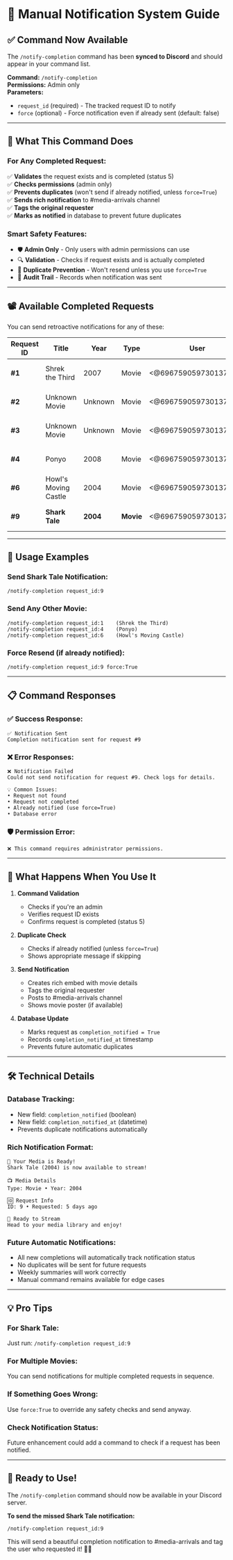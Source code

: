 # 📢 Manual Notification System Guide

## ✅ **Command Now Available**

The `/notify-completion` command has been **synced to Discord** and should appear in your command list.

**Command:** `/notify-completion`  
**Permissions:** Admin only  
**Parameters:**
- `request_id` (required) - The tracked request ID to notify
- `force` (optional) - Force notification even if already sent (default: false)

---

## 🎯 **What This Command Does**

### **For Any Completed Request:**
✅ **Validates** the request exists and is completed (status 5)  
✅ **Checks permissions** (admin only)  
✅ **Prevents duplicates** (won't send if already notified, unless `force=True`)  
✅ **Sends rich notification** to #media-arrivals channel  
✅ **Tags the original requester**  
✅ **Marks as notified** in database to prevent future duplicates  

### **Smart Safety Features:**
- 🛡️ **Admin Only** - Only users with admin permissions can use
- 🔍 **Validation** - Checks if request exists and is actually completed
- 🚫 **Duplicate Prevention** - Won't resend unless you use `force=True`
- 📝 **Audit Trail** - Records when notification was sent

---

## 📽️ **Available Completed Requests**

You can send retroactive notifications for any of these:

| Request ID | Title | Year | Type | User | Status |
|------------|-------|------|------|------|--------|
| **#1** | Shrek the Third | 2007 | Movie | <@696759059730137160> | Ready to notify |
| **#2** | Unknown Movie | Unknown | Movie | <@696759059730137160> | Ready to notify |
| **#3** | Unknown Movie | Unknown | Movie | <@696759059730137160> | Ready to notify |
| **#4** | Ponyo | 2008 | Movie | <@696759059730137160> | Ready to notify |
| **#6** | Howl's Moving Castle | 2004 | Movie | <@696759059730137160> | Ready to notify |
| **#9** | **Shark Tale** | **2004** | **Movie** | <@696759059730137160> | **Ready to notify** |

---

## 🚀 **Usage Examples**

### **Send Shark Tale Notification:**
```
/notify-completion request_id:9
```

### **Send Any Other Movie:**
```
/notify-completion request_id:1    (Shrek the Third)
/notify-completion request_id:4    (Ponyo)
/notify-completion request_id:6    (Howl's Moving Castle)
```

### **Force Resend (if already notified):**
```
/notify-completion request_id:9 force:True
```

---

## 📋 **Command Responses**

### **✅ Success Response:**
```
✅ Notification Sent
Completion notification sent for request #9
```

### **❌ Error Responses:**
```
❌ Notification Failed
Could not send notification for request #9. Check logs for details.

💡 Common Issues:
• Request not found
• Request not completed  
• Already notified (use force=True)
• Database error
```

### **🛡️ Permission Error:**
```
❌ This command requires administrator permissions.
```

---

## 🔄 **What Happens When You Use It**

1. **Command Validation**
   - Checks if you're an admin
   - Verifies request ID exists
   - Confirms request is completed (status 5)

2. **Duplicate Check**
   - Checks if already notified (unless `force=True`)
   - Shows appropriate message if skipping

3. **Send Notification**
   - Creates rich embed with movie details
   - Tags the original requester
   - Posts to #media-arrivals channel
   - Shows movie poster (if available)

4. **Database Update**
   - Marks request as `completion_notified = True`
   - Records `completion_notified_at` timestamp
   - Prevents future automatic duplicates

---

## 🛠️ **Technical Details**

### **Database Tracking:**
- New field: `completion_notified` (boolean)
- New field: `completion_notified_at` (datetime)
- Prevents duplicate notifications automatically

### **Rich Notification Format:**
```
🎉 Your Media is Ready!
Shark Tale (2004) is now available to stream!

📺 Media Details
Type: Movie • Year: 2004

🆔 Request Info  
ID: 9 • Requested: 5 days ago

🍿 Ready to Stream
Head to your media library and enjoy!
```

### **Future Automatic Notifications:**
- All new completions will automatically track notification status
- No duplicates will be sent for future requests
- Weekly summaries will work correctly
- Manual command remains available for edge cases

---

## 💡 **Pro Tips**

### **For Shark Tale:**
Just run: `/notify-completion request_id:9`

### **For Multiple Movies:**
You can send notifications for multiple completed requests in sequence.

### **If Something Goes Wrong:**
Use `force:True` to override any safety checks and send anyway.

### **Check Notification Status:**
Future enhancement could add a command to check if a request has been notified.

---

## 🎊 **Ready to Use!**

The `/notify-completion` command should now be available in your Discord server. 

**To send the missed Shark Tale notification:**
```
/notify-completion request_id:9
```

This will send a beautiful completion notification to #media-arrivals and tag the user who requested it! 🦈✨